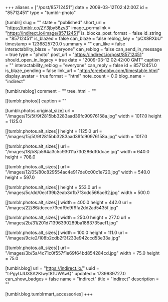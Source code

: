 +++
aliases = ["/post/85712451"]
date = 2009-03-12T02:42:00Z
id = "85712451"
type = "tumblr-photo"

[tumblr]
slug = ""
state = "published"
short_url = "https://tmblr.co/ZY3jby56zv3"
image_permalink = "https://indirect.io/image/85712451"
is_blocks_post_format = false
id_string = "85712451"
is_blazed = false
can_blaze = false
reblog_key = "pCX8RXbU"
timestamp = 1236825720.0
summary = ""
can_like = false
interactability_blaze = "everyone"
can_reblog = false
can_send_in_message = true
type = "photo"
post_url = "https://indirect.io/post/85712451"
should_open_in_legacy = true
date = "2009-03-12 02:42:00 GMT"
caption = ""
interactability_reblog = "everyone"
can_reply = false
id = 85712451.0
is_blaze_pending = false
link_url = "http://creebobby.com/timestable.html"
display_avatar = true
format = "html"
note_count = 0.0
blog_name = "indirect"

[tumblr.reblog]
comment = ""
tree_html = ""

[[tumblr.photos]]
caption = ""

[tumblr.photos.original_size]
url = "/images/15/5f/9f2815bb3283aad39fc90976158a.jpg"
width = 1017.0
height = 1125.0

[[tumblr.photos.alt_sizes]]
height = 1125.0
url = "/images/15/5f/9f2815bb3283aad39fc90976158a.jpg"
width = 1017.0

[[tumblr.photos.alt_sizes]]
url = "/images/18/b8/a564a3c5c93011a73d286df0dcae.jpg"
width = 640.0
height = 708.0

[[tumblr.photos.alt_sizes]]
url = "/images/12/05/80c829554ac4e917de0c00c1e720.jpg"
width = 540.0
height = 597.0

[[tumblr.photos.alt_sizes]]
height = 553.0
url = "/images/5c/dd/0ecf39b2eab3d1b7f3cdc566ac62.jpg"
width = 500.0

[[tumblr.photos.alt_sizes]]
width = 400.0
height = 442.0
url = "/images/22/86/dcccc73edf9c9f9fa2dd2ad5435f.jpg"

[[tumblr.photos.alt_sizes]]
width = 250.0
height = 277.0
url = "/images/2b/31/201d71396390289ba1883735aef1.jpg"

[[tumblr.photos.alt_sizes]]
width = 100.0
height = 111.0
url = "/images/9c/e2/108b2cdb2f3f233e942ccd53e33a.jpg"

[[tumblr.photos.alt_sizes]]
url = "/images/3b/5a/4c71c0f557f1e69f64bd854284cd.jpg"
width = 75.0
height = 75.0

[tumblr.blog]
url = "https://indirect.io/"
uuid = "t:PgyUJU3SA2Klwyt81UWAwQ"
updated = 1739939727.0
can_show_badges = false
name = "indirect"
title = "indirect"
description = ""

[tumblr.blog.tumblrmart_accessories]
+++
